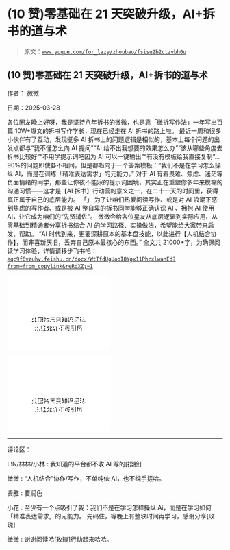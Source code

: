 # (10 赞)零基础在 21 天突破升级，AI+拆书的道与术

> 原文：[`www.yuque.com/for_lazy/zhoubao/fsisu2b2ctzvbh0u`](https://www.yuque.com/for_lazy/zhoubao/fsisu2b2ctzvbh0u)

## (10 赞)零基础在 21 天突破升级，AI+拆书的道与术

作者： 微微

日期：2025-03-28

各位圈友晚上好呀，我是坚持八年拆书的微微，也是靠「微拆写作法」一年写出百篇 10W+爆文的拆书写作学长，现在已经走在 AI 拆书的路上啦。
最近一周和很多小伙伴有了互动，发现挺多 AI 拆书上的问题逻辑是相似的，基本上每个问题的出发点都与“我不懂怎么向 AI 提问”“AI
给不出我想要的效果怎么办”“该从哪些角度去拆书比较好”“不用学提示词吧因为 AI 可以一键输出”“有没有模板给我直接复制”...
90%的问题即使各不相同，但是都趋向于一个答案模板：“我们不是在学习怎么操纵 AI，而是在训练「精准表达需求」的元能力。” 对于 AI
有着畏难、焦虑、迷茫等负面情绪的同学，那些让你夜不能寐的提示词困境，其实正在重塑你多年来模糊的沟通习惯——这才是【AI
拆书】行动营的意义之一，在二十一天的时间里，获得真正属于自己的底层能力。 「」 为了让咱们热爱阅读写作、或是对 AI 浪潮下感到焦虑的写作者、或是被 AI
整自卑的拆书同学能够正确认识 AI 、拥抱 AI 使用 AI，让它成为咱们的“先贤辅佐"。
微微会给各位星友从底层逻辑到实际应用、从零基础到精通者分享拆书结合 AI 的学习路径、实操做法，希望能给大家带来启发、帮助。
“AI 时代到来，更要深耕原本的基本盘技能，以此进行【人机结合协作】，而非喜新厌旧，丢弃自己原本最核心的东西。”
全文共 21000+字，为确保阅读学习体验，详情请移步飞书哈： [`eqc9f6vzuhv.feishu.cn/docx/WtTfdUgUooI8Ygx11PhcxlwanEd?from=from_copylink&reRdXZ;=1`](https://eqc9f6vzuhv.feishu.cn/docx/WtTfdUgUooI8Ygx11PhcxlwanEd?from=from_copylink&reRdXZ;=1)

![](img/cbb814fecfbf20921735242b25e7353d.png "None")

![](img/d2951e8baebfe9e2bb7e0d69c20d889e.png "None")

* * *

评论区：

L!N/林林/小林 : 我知道的平台都不收 AI 写的[捂脸]

微微 : “人机结合”协作/写作，不单纯依 AI，也不纯手搓哈。

贤雅 : 要润色

小花 : 至少有一个点吸引了我：我们不是在学习怎样操纵 Ai，而是在学习如何「精准表达需求」的元能力。 先码住，等晚上有整块时间再学习，感谢分享[玫瑰]

微微 : 谢谢阅读哈[玫瑰]行动起来哈哈。